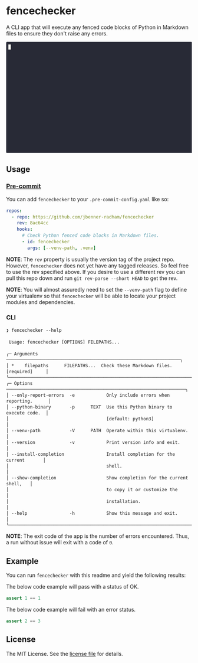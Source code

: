 fencechecker
============

A CLI app that will execute any fenced code blocks of Python in Markdown files
to ensure they don't raise any errors.

![Animated demo of fencechecker.](images/demo.gif)

Usage
-----

### [Pre-commit](https://pre-commit.com/)

You can add `fencechecker` to your `.pre-commit-config.yaml` like so:

```yaml
repos:
  - repo: https://github.com/jbenner-radham/fencechecker
    rev: 8ac64cc
    hooks:
      # Check Python fenced code blocks in Markdown files.
      - id: fencechecker
        args: [--venv-path, .venv]
```

**NOTE**: The `rev` property is usually the version tag of the project repo.
However, `fencechecker` does not yet have any tagged releases. So feel free to
use the rev specified above. If you desire to use a different rev you can pull
this repo down and run `git rev-parse --short HEAD` to get the rev.

**NOTE**: You will almost assuredly need to set the `--venv-path` flag to define
your virtualenv so that `fencechecker` will be able to locate your project
modules and dependencies.

### CLI

```sh-session
❯ fencechecker --help

 Usage: fencechecker [OPTIONS] FILEPATHS...

╭─ Arguments ──────────────────────────────────────────────────────────────────╮
│ *    filepaths      FILEPATHS...  Check these Markdown files. [required]     │
╰──────────────────────────────────────────────────────────────────────────────╯
╭─ Options ────────────────────────────────────────────────────────────────────╮
│ --only-report-errors  -e            Only include errors when reporting.      │
│ --python-binary       -p      TEXT  Use this Python binary to execute code.  │
│                                     [default: python3]                       │
│ --venv-path           -V      PATH  Operate within this virtualenv.          │
│ --version             -v            Print version info and exit.             │
│ --install-completion                Install completion for the current       │
│                                     shell.                                   │
│ --show-completion                   Show completion for the current shell,   │
│                                     to copy it or customize the              │
│                                     installation.                            │
│ --help                -h            Show this message and exit.              │
╰──────────────────────────────────────────────────────────────────────────────╯
```

**NOTE**: The exit code of the app is the number of errors encountered. Thus, a
run without issue will exit with a code of `0`.

Example
-------

You can run `fencechecker` with this readme and yield the following results:

The below code example will pass with a status of OK.

```python
assert 1 == 1
```

The below code example will fail with an error status.

```python
assert 2 == 3
```

License
-------

The MIT License. See the [license file](LICENSE) for details.
